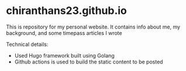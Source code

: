 # chiranthans23.github.io

This is repository for my personal website. It contains info about me, my background, and some timepass articles I wrote

Technical details:
- Used Hugo framework built using Golang
- Github actions is used to build the static content to be posted
